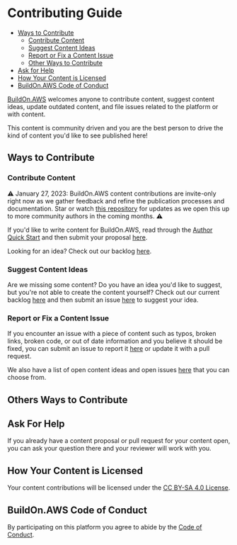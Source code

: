 # Contributing Guide

* [Ways to Contribute](#ways-to-contribute)
  * [Contribute Content](#contribute-content)
  * [Suggest Content Ideas](#suggest-content-ideas)
  * [Report or Fix a Content Issue](#report-or-fix-a-content-issue)
  * [Other Ways to Contribute](#others-ways-to-contribute)
* [Ask for Help](#ask-for-help)
* [How Your Content is Licensed](#how-your-content-is-licensed)
* [BuildOn.AWS Code of Conduct](#buildonaws-code-of-conduct)

[BuildOn.AWS](https://www.buildon.aws) welcomes anyone to contribute content, suggest content ideas, update outdated content, and file issues related to the platform or with content.

This content is community driven and you are the best person to drive the kind of content you'd like to see published here!

## Ways to Contribute

### Contribute Content

:warning: January 27, 2023: BuildOn.AWS content contributions are invite-only right now as we gather feedback and refine the publication processes and documentation. Star or watch [this repository](https://github.com/build-on-aws/content/) for updates as we open this up to more community authors in the coming months. :warning:

If you'd like to write content for BuildOn.AWS, read through the [Author Quick Start](/AUTHOR_QUICK_START.md) and then submit your proposal [here](https://github.com/build-on-aws/content/issues/new?assignees=jennapederson&labels=content+proposal&template=content-proposal-template.md).

Looking for an idea? Check out our backlog [here](https://github.com/build-on-aws/content/issues?q=is%3Aopen+is%3Aissue+label%3A%22help+wanted%22).

### Suggest Content Ideas

Are we missing some content? Do you have an idea you'd like to suggest, but you're not able to create the content yourself? Check out our current backlog [here](/contribute) and then submit an issue [here](https://github.com/build-on-aws/content/issues/new?assignees=jennapederson&labels=wish+list&template=idea-suggestion-template.md) to suggest your idea.

### Report or Fix a Content Issue

If you encounter an issue with a piece of content such as typos, broken links, broken code, or out of date information and you believe it should be fixed, you can submit an issue to report it [here](https://github.com/build-on-aws/content/issues/new?assignees=jennapederson&labels=bug&template=issue-template.md) or update it with a pull request.

We also have a list of open content ideas and open issues [here](https://github.com/build-on-aws/content/issues?q=is%3Aopen+is%3Aissue+label%3A%22help+wanted%22) that you can choose from.

## Others Ways to Contribute

## Ask For Help

If you already have a content proposal or pull request for your content open, you can ask your question there and your reviewer will work with you.

## How Your Content is Licensed

Your content contributions will be licensed under the [CC BY-SA 4.0 License](/LICENSE).

## BuildOn.AWS Code of Conduct

By participating on this platform you agree to abide by the [Code of Conduct](/CODE_OF_CONDUCT.md).